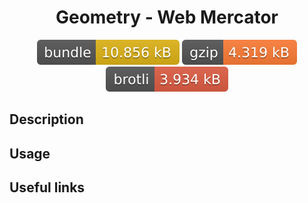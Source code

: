 <h1 style="text-align: center;">
  <div align="center">Geometry - Web Mercator</div>
</h1>

<p align="center">
  <img src="../../assets/badges/wm-file.svg" alt="wm-file-ts">
  <img src="../../assets/badges/wm-gzip.svg" alt="wm-gzip-ts">
  <img src="../../assets/badges/wm-brotli.svg" alt="wm-brotli-ts">
</p>

## Description

## Usage

## Useful links
